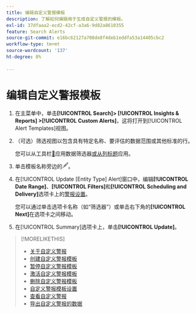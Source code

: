 ```yaml
---
title: 编辑自定义警报模板
description: 了解如何编辑用于生成自定义警报的模板。
exl-id: 37dfaaa2-ecd2-42cf-a3a6-9d82a8610355
feature: Search Alerts
source-git-commit: e16bc62127a708de8f4deb1eddfa53a14405cbc2
workflow-type: tm+mt
source-wordcount: '137'
ht-degree: 0%

---
```


# 编辑自定义警报模板

1. 在主菜单中，单击&#x200B;**[!UICONTROL Search]> [!UICONTROL Insights & Reports] >[!UICONTROL Custom Alerts]**，这将打开到[!UICONTROL Alert Templates]视图。

1. （可选）筛选视图以包含具有特定名称、要评估的数据范围或其他标准的行。

   您可以从工具栏[&#128279;](/help/search-social-commerce/common-tasks/data-views/ad-hoc-settings/column-filter-apply-from-toolbar.md)应用数据筛选器[或从列标题](/help/search-social-commerce/common-tasks/data-views/ad-hoc-settings/column-filter-apply-from-column-heading.md)应用。

1. 单击模板名称旁边的![编辑](/help/search-social-commerce/assets/edit.png "编辑")。

1. 在[!UICONTROL Update \[Entity Type\] Alert]窗口中，编辑&#x200B;**[!UICONTROL Date Range]**、**[!UICONTROL Filters]**&#x200B;和&#x200B;**[!UICONTROL Scheduling and Delivery]**&#x200B;选项卡上的[警报设置](alert-template-settings.md)。

   您可以通过单击选项卡名称（如“筛选器”）或单击右下角的&#x200B;**[!UICONTROL Next]**&#x200B;在选项卡之间移动。

1. 在[!UICONTROL Summary]选项卡上，单击&#x200B;**[!UICONTROL Update]**。

>[!MORELIKETHIS]
>
>* [关于自定义警报](alert-about.md)
>* [创建自定义警报模板](alert-template-create.md)
>* [暂停自定义警报模板](alert-template-pause.md)
>* [激活自定义警报模板](alert-template-activate.md)
>* [删除自定义警报模板](alert-template-delete.md)
>* [自定义警报模板设置](alert-template-settings.md)
>* [查看自定义警报](alert-view.md)
>* [导出自定义警报的数据](alert-export-data.md)
